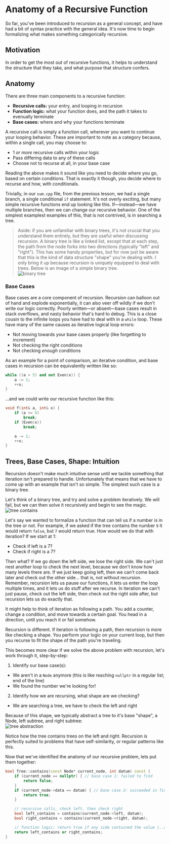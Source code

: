 # Anatomy of a Recursive Function

So far, you've been introduced to recursion as a general concept, and have had a bit of syntax practice with the general idea. It's now time to begin formalizing what makes something categorically recursive.

## Motivation

In order to get the most out of recursive functions, it helps to understand the structure that they take, and what purpose that structure confers.

## Anatomy

There are three main components to a recursive function:

* **Recursive calls:** your entry, and looping in recursion
* **Function logic:** what your function does, and the path it takes to evenually terminate
* **Base cases:** where and why your functions terminate

A recursive call is simply a function call, wherever you want to continue your looping behavior. These are important to note as a category because, within a single call, you may choose to:

* 1 *or more* recursive calls within your logic
* Pass differing data to any of these calls
* Choose not to recurse at all, in your base case

Reading the above makes it sound like you need to decide where you go, based on certain conditions. That is exactly it though, you decide where to recurse and how, with conditionals.

Trivially, in our `sum.cpp` file, from the previous lesson, we had a single branch, a single conditional `if` statement. It's not overly exciting, but many simple recursive functions end up looking like this. If—instead—we have multiple branches, then we can change our recursive behavior. One of the simplest examplest examples of this, that is not contrived, is in searching a tree.

> Aside: if you are unfamiliar with binary trees, it's not crucial that you understand them entirely, but they are useful when discussing recursion. A binary tree is like a linked list, except that at each step, the path from the node forks into two directions (typically "left" and "right"). This has some handy properties, but for now just be aware that this is the kind of data structure "shape" you're dealing with. I only bring it up because recursion is uniquely equipped to deal with trees. Below is an image of a simple binary tree.\
![binary tree](./figures/binary_tree.png)

### Base Cases

Base cases are a core component of recursion. Recursion can balloon out of hand and explode exponentially, it can also veer off wildly if we don't write our logic correctly. Poorly written—or absent—base cases result in stack overflows, and nasty behavior that's hard to debug. This is a close cousin to the infinite loops you have had to deal with in a `while` loop. These have many of the same causes as iterative logical loop errors:

* Not moving towards your base cases properly (like forgetting to increment)
* Not checking the right conditions
* Not checking *enough* conditions

As an example for a point of comparison, an iterative condition, and base cases in recursion can be equivalently written like so:
```c++
while ((a > 5) and not Even(x)) {
	a -= 1;
	++x;
}
```

...and we could write our recursive function like this:
```c++
void f(int& a, int& x) {
	if (a <= 5)
		break;
	if (Even(x))
		break;

	a -= 1;
	++x;
}
```

## Trees, Base Cases, Shape: Intuition

Recursion doesn't make much intuitive sense until we tackle something that iteration isn't prepared to handle. Unfortunately that means that we have to come up with an example that isn't so simple. The simplest such case is a binary tree.

Let's think of a binary tree, and try and solve a problem iteratively. We will fail, but we can then solve it recursively and begin to see the magic.\
![tree contains](./figures/tree_contains.png)

Let's say we wanted to formalize a function that can tell us if a number is in the tree or not. For example, if we asked if the tree contains the number `9` it would return `false`, but `7` would return true. How would we do that with iteration? If we start at 1:

* Check if left is a 7?
* Check if right is a 7?

Then what? If we go down the left side, we lose the right side. We can't just nest another loop to check the next level, because we don't know how many levels there are. If we just keep going left, then we can't come back later and check out the other side... that is, not without recursion. Remember, recursion lets us pause our functions, it lets us enter the loop multiple times, and it lets us do stuff after we recurse. In iteration we can't just pause, check out the left side, then check out the right side after, but recursion lets us do exactly that.

It might help to think of iteration as following a path. You add a counter, change a condition, and move towards a certain goal. You head in a direction, until you reach it or fail somehow.

Recursion is different. If iteration is following a path, then recursion is more like checking a shape. You perform your logic on your current loop, but then you recurse to fit the shape of the path you're traveling.

This becomes more clear if we solve the above problem with recursion, let's work through it, step-by-step:

1. Identify our base case(s):
  * We aren't in a `Node` anymore (this is like reaching `nullptr` in a regular list; end of the line)
  * We found the number we're looking for!
2. Identify how we are recursing, what shape are we checking?
  * We are searching a tree, we have to check the left and right

Because of this shape, we typically abstract a tree to it's base "shape", a Node, left subtree, and right subtree:\
![tree abstraction](./figures/tree_abstraction.png)

Notice how the tree contains trees on the left and right. Recursion is perfectly suited to problems that have self-similarity, or regular patterns like this.

Now that we've identified the anatomy of our recursive problem, lets put them together:
```c++
bool Tree::contains(const Node* current_node, int datum) const {
	if (current_node == nullptr) { // base case 1: failed to find
		return false;
	}
	if (current_node->data == datum) { // base case 2: succeeded in finding!
		return true;
	}

	// recursive calls, check left, then check right
	bool left_contains = contains(current_node->left, datum);
	bool right_contains = contains(current_node->right, datum);

	// function logic: return true if any side contained the value (..so use *or*)
	return left_contains or right_contains;
}
```
